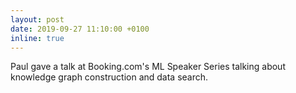 ```yaml
---
layout: post
date: 2019-09-27 11:10:00 +0100
inline: true
---
```


Paul gave a talk at Booking.com's ML Speaker Series talking about knowledge graph construction and data search. 
